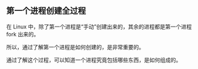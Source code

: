 ## 第一个进程创建全过程

在 Linux 中，除了第一个进程是“手动”创建出来的，其余的进程都是第一个进程 fork 出来的。

所以，通过了解第一个进程是如何创建的，是非常重要的。

通过了解这个过程，可以知道一个进程究竟包括哪些东西，是如何组成的。